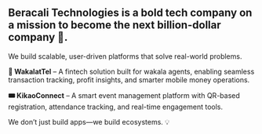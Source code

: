 ## Beracali Technologies is a bold tech company on a mission to become the next billion-dollar company 🚀.
We build scalable, user-driven platforms that solve real-world problems.

**💸 WakalatTel** – A fintech solution built for wakala agents, enabling seamless transaction tracking, profit insights, and smarter mobile money operations.

**🎟️ KikaoConnect** – A smart event management platform with QR-based registration, attendance tracking, and real-time engagement tools.

We don’t just build apps—we build ecosystems. 💡
